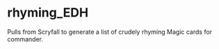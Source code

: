 # rhyming_EDH

Pulls from Scryfall to generate a list of crudely rhyming Magic cards for commander.
